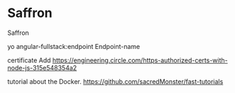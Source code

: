 # Saffron
Saffron 

yo angular-fullstack:endpoint Endpoint-name



certificate Add
https://engineering.circle.com/https-authorized-certs-with-node-js-315e548354a2

tutorial about the Docker.
https://github.com/sacredMonster/fast-tutorials
